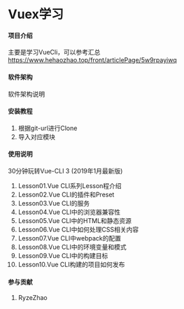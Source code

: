 # Vuex学习

#### 项目介绍
主要是学习VueCli，可以参考汇总
https://www.hehaozhao.top/front/articlePage/5w9rpayiwq

#### 软件架构
软件架构说明


#### 安装教程
1. 根据git-url进行Clone
2. 导入对应模块

#### 使用说明
30分钟玩转Vue-CLI 3 (2019年1月最新版)
1.  Lesson01.Vue CLI系列Lesson程介绍
2.  Lesson02.Vue CLI的插件和Preset
3.  Lesson03.Vue CLI的服务
4.  Lesson04.Vue CLI中的浏览器兼容性
5.  Lesson05.Vue CLI中的HTML和静态资源
6.  Lesson06.Vue CLI中如何处理CSS相关内容
7.  Lesson07.Vue CLI中webpack的配置
8.  Lesson08.Vue CLI中的环境变量和模式
9.  Lesson09.Vue CLI中的构建目标
10. Lesson10.Vue CLI构建的项目如何发布



#### 参与贡献
1. RyzeZhao

#### 













